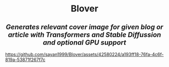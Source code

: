 <div align='center'>

# Blover

## *Generates relevant cover image for given blog or article with Transformers and Stable Diffussion and optional GPU support*

</div>


https://github.com/sayan1999/Blover/assets/42580224/a193ff18-76fa-4c6f-819a-53871f267f7c

